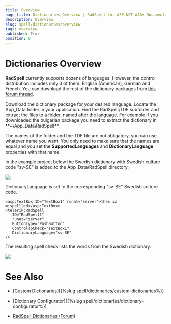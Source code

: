 ```yaml
---
title: Overview
page_title: Dictionaries Overview | RadSpell for ASP.NET AJAX Documentation
description: Overview
slug: spell/dictionaries/overview
tags: overview
published: True
position: 0
---
```


# Dictionaries Overview

**RadSpell** currently supports dozens of languages. However, the control distribution includes only 3 of them: English (American), German and French. You can download the rest of the dictionary packages from [this forum thread](https://www.telerik.com/community/forums/aspnet-ajax/spell/147971-radspell-dictionaries.aspx).

Download the dictionary package for your desired language. Locate the App_Data folder in your application. Find the RadSpell\TDF subfolder and extract the files to a folder, named after the language. For example if you downloaded the bulgarian package you need to extract the dictionary in **~\App_Data\RadSpell\**.

The names of the folder and the TDF file are not obligatory, you can use whatever name you want. You only need to make sure that the names are equal and you set the **SupportedLanguages** and **DictionaryLanguage** properties with that name.

In the example project below the Swedish dictionary with Swedish culture code "sv-SE" is added to the App_Data\RadSpell directory.

![](images/spell-dictionaries001.png)

DictionaryLanguage is set to the corresponding "sv-SE" Swedish culture code.

````ASP.NET
<asp:TextBox ID="TextBox1" runat="server">thes iz mispellled</asp:TextBox>
<telerik:RadSpell
   ID="RadSpell1"
   runat="server"
   ButtonType="PushButton"
   ControlToCheck="TextBox1"
   DictionaryLanguage="sv-SE"
/> 
````

The resulting spell check lists the words from the Swedish dictionary.

![](images/spell-dictionaries002.png)

# See Also

 * [Custom Dictionaries]({%slug spell/dictionaries/custom-dictionaries%})

 * [Dictionary Configurator]({%slug spell/dictionaries/dictionary-configurator%})

 * [RadSpell Dictionaries (Forum)](https://www.telerik.com/community/forums/aspnet-ajax/spell/147971-radspell-dictionaries.aspx)
